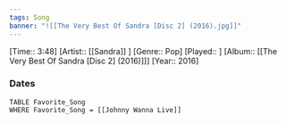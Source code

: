 ```yaml
---
tags: Song  
banner: "![[The Very Best Of Sandra [Disc 2] (2016).jpg]]"
---
```

[Time:: 3:48]
[Artist:: [[Sandra]] ]
[Genre:: Pop]
[Played:: ]
[Album:: [[The Very Best Of Sandra [Disc 2] (2016)]]]
[Year:: 2016]
### Dates
````dataview
TABLE Favorite_Song
WHERE Favorite_Song = [[Johnny Wanna Live]]
````